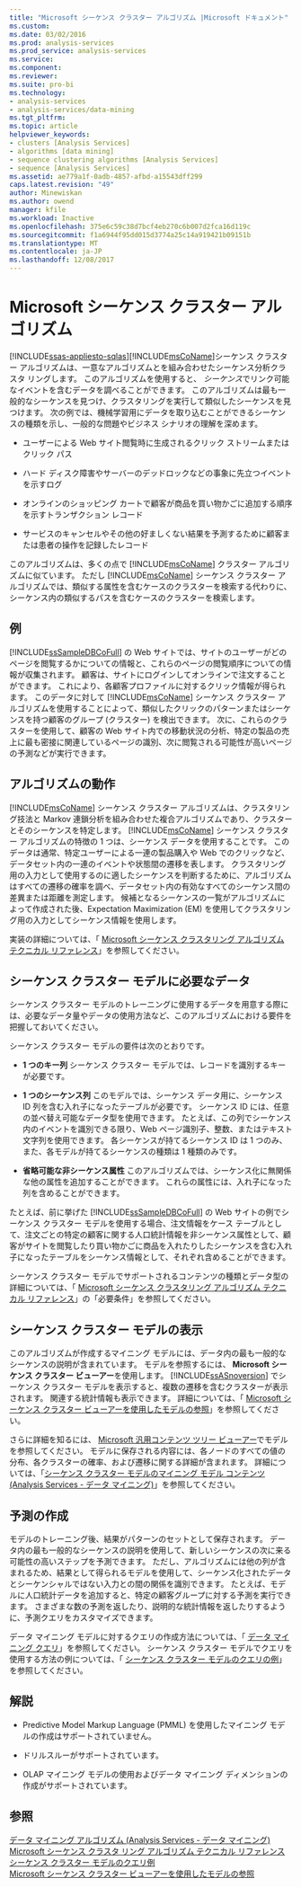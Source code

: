 ```yaml
---
title: "Microsoft シーケンス クラスター アルゴリズム |Microsoft ドキュメント"
ms.custom: 
ms.date: 03/02/2016
ms.prod: analysis-services
ms.prod_service: analysis-services
ms.service: 
ms.component: 
ms.reviewer: 
ms.suite: pro-bi
ms.technology:
- analysis-services
- analysis-services/data-mining
ms.tgt_pltfrm: 
ms.topic: article
helpviewer_keywords:
- clusters [Analysis Services]
- algorithms [data mining]
- sequence clustering algorithms [Analysis Services]
- sequence [Analysis Services]
ms.assetid: ae779a1f-0adb-4857-afbd-a15543dff299
caps.latest.revision: "49"
author: Minewiskan
ms.author: owend
manager: kfile
ms.workload: Inactive
ms.openlocfilehash: 375e6c59c38d7bcf4eb270c6b007d2fca16d119c
ms.sourcegitcommit: f1a6944f95dd015d3774a25c14a919421b09151b
ms.translationtype: MT
ms.contentlocale: ja-JP
ms.lasthandoff: 12/08/2017
---
```

# <a name="microsoft-sequence-clustering-algorithm"></a>Microsoft シーケンス クラスター アルゴリズム
[!INCLUDE[ssas-appliesto-sqlas](../../includes/ssas-appliesto-sqlas.md)][!INCLUDE[msCoName](../../includes/msconame-md.md)]シーケンス クラスター アルゴリズムは、一意なアルゴリズムとを組み合わせたシーケンス分析クラスタ リングします。 このアルゴリズムを使用すると、 *シーケンス*でリンク可能なイベントを含むデータを調べることができます。 このアルゴリズムは最も一般的なシーケンスを見つけ、クラスタリングを実行して類似したシーケンスを見つけます。 次の例では、機械学習用にデータを取り込むことができるシーケンスの種類を示し、一般的な問題やビジネス シナリオの理解を深めます。  
  
-   ユーザーによる Web サイト閲覧時に生成されるクリック ストリームまたはクリック パス  
  
-   ハード ディスク障害やサーバーのデッドロックなどの事象に先立つイベントを示すログ  
  
-   オンラインのショッピング カートで顧客が商品を買い物かごに追加する順序を示すトランザクション レコード  
  
-   サービスのキャンセルやその他の好ましくない結果を予測するために顧客または患者の操作を記録したレコード  
  
 このアルゴリズムは、多くの点で [!INCLUDE[msCoName](../../includes/msconame-md.md)] クラスター アルゴリズムに似ています。 ただし [!INCLUDE[msCoName](../../includes/msconame-md.md)] シーケンス クラスター アルゴリズムでは、類似する属性を含むケースのクラスターを検索する代わりに、シーケンス内の類似するパスを含むケースのクラスターを検索します。  
  
## <a name="example"></a>例  
 [!INCLUDE[ssSampleDBCoFull](../../includes/sssampledbcofull-md.md)] の Web サイトでは、サイトのユーザーがどのページを閲覧するかについての情報と、これらのページの閲覧順序についての情報が収集されます。 顧客は、サイトにログインしてオンラインで注文することができます。 これにより、各顧客プロファイルに対するクリック情報が得られます。 このデータに対して [!INCLUDE[msCoName](../../includes/msconame-md.md)] シーケンス クラスター アルゴリズムを使用することによって、類似したクリックのパターンまたはシーケンスを持つ顧客のグループ (クラスター) を検出できます。 次に、これらのクラスターを使用して、顧客の Web サイト内での移動状況の分析、特定の製品の売上に最も密接に関連しているページの識別、次に閲覧される可能性が高いページの予測などが実行できます。  
  
## <a name="how-the-algorithm-works"></a>アルゴリズムの動作  
 [!INCLUDE[msCoName](../../includes/msconame-md.md)] シーケンス クラスター アルゴリズムは、クラスタリング技法と Markov 連鎖分析を組み合わせた複合アルゴリズムであり、クラスターとそのシーケンスを特定します。  [!INCLUDE[msCoName](../../includes/msconame-md.md)] シーケンス クラスター アルゴリズムの特徴の 1 つは、シーケンス データを使用することです。 このデータは通常、特定ユーザーによる一連の製品購入や Web でのクリックなど、データセット内の一連のイベントや状態間の遷移を表します。 クラスタリング用の入力として使用するのに適したシーケンスを判断するために、アルゴリズムはすべての遷移の確率を調べ、データセット内の有効なすべてのシーケンス間の差異または距離を測定します。 候補となるシーケンスの一覧がアルゴリズムによって作成された後、Expectation Maximization (EM) を使用してクラスタリング用の入力としてシーケンス情報を使用します。  
  
 実装の詳細については、「 [Microsoft シーケンス クラスタリング アルゴリズム テクニカル リファレンス](../../analysis-services/data-mining/microsoft-sequence-clustering-algorithm-technical-reference.md)」を参照してください。  
  
## <a name="data-required-for-sequence-clustering-models"></a>シーケンス クラスター モデルに必要なデータ  
 シーケンス クラスター モデルのトレーニングに使用するデータを用意する際には、必要なデータ量やデータの使用方法など、このアルゴリズムにおける要件を把握しておいてください。  
  
 シーケンス クラスター モデルの要件は次のとおりです。  
  
-   **1 つのキー列** シーケンス クラスター モデルでは、レコードを識別するキーが必要です。  
  
-   **1 つのシーケンス列** このモデルでは、シーケンス データ用に、シーケンス ID 列を含む入れ子になったテーブルが必要です。 シーケンス ID には、任意の並べ替え可能なデータ型を使用できます。 たとえば、この列でシーケンス内のイベントを識別できる限り、Web ページ識別子、整数、またはテキスト文字列を使用できます。 各シーケンスが持てるシーケンス ID は 1 つのみ、また、各モデルが持てるシーケンスの種類は 1 種類のみです。  
  
-   **省略可能な非シーケンス属性** このアルゴリズムでは、シーケンス化に無関係な他の属性を追加することができます。 これらの属性には、入れ子になった列を含めることができます。  
  
 たとえば、前に挙げた [!INCLUDE[ssSampleDBCoFull](../../includes/sssampledbcofull-md.md)] の Web サイトの例でシーケンス クラスター モデルを使用する場合、注文情報をケース テーブルとして、注文ごとの特定の顧客に関する人口統計情報を非シーケンス属性として、顧客がサイトを閲覧したり買い物かごに商品を入れたりしたシーケンスを含む入れ子になったテーブルをシーケンス情報として、それぞれ含めることができます。  
  
 シーケンス クラスター モデルでサポートされるコンテンツの種類とデータ型の詳細については、「 [Microsoft シーケンス クラスタリング アルゴリズム テクニカル リファレンス](../../analysis-services/data-mining/microsoft-sequence-clustering-algorithm-technical-reference.md)」の「必要条件」を参照してください。  
  
## <a name="viewing-a-sequence-clustering-model"></a>シーケンス クラスター モデルの表示  
 このアルゴリズムが作成するマイニング モデルには、データ内の最も一般的なシーケンスの説明が含まれています。 モデルを参照するには、 **Microsoft シーケンス クラスター ビューアー**を使用します。 [!INCLUDE[ssASnoversion](../../includes/ssasnoversion-md.md)] でシーケンス クラスター モデルを表示すると、複数の遷移を含むクラスターが表示されます。 関連する統計情報も表示できます。 詳細については、「 [Microsoft シーケンス クラスター ビューアーを使用したモデルの参照](../../analysis-services/data-mining/browse-a-model-using-the-microsoft-sequence-cluster-viewer.md)」を参照してください。  
  
 さらに詳細を知るには、 [Microsoft 汎用コンテンツ ツリー ビューアー](../../analysis-services/data-mining/browse-a-model-using-the-microsoft-generic-content-tree-viewer.md)でモデルを参照してください。 モデルに保存される内容には、各ノードのすべての値の分布、各クラスターの確率、および遷移に関する詳細が含まれます。 詳細については、「[シーケンス クラスター モデルのマイニング モデル コンテンツ &#40;Analysis Services - データ マイニング&#41;](../../analysis-services/data-mining/mining-model-content-for-sequence-clustering-models.md)」を参照してください。  
  
## <a name="creating-predictions"></a>予測の作成  
 モデルのトレーニング後、結果がパターンのセットとして保存されます。 データ内の最も一般的なシーケンスの説明を使用して、新しいシーケンスの次に来る可能性の高いステップを予測できます。 ただし、アルゴリズムには他の列が含まれるため、結果として得られるモデルを使用して、シーケンス化されたデータとシーケンシャルではない入力との間の関係を識別できます。 たとえば、モデルに人口統計データを追加すると、特定の顧客グループに対する予測を実行できます。 さまざまな数の予測を返したり、説明的な統計情報を返したりするように、予測クエリをカスタマイズできます。  
  
 データ マイニング モデルに対するクエリの作成方法については、「 [データ マイニング クエリ](../../analysis-services/data-mining/data-mining-queries.md)」を参照してください。 シーケンス クラスター モデルでクエリを使用する方法の例については、「 [シーケンス クラスター モデルのクエリの例](../../analysis-services/data-mining/sequence-clustering-model-query-examples.md)」を参照してください。  
  
## <a name="remarks"></a>解説  
  
-   Predictive Model Markup Language (PMML) を使用したマイニング モデルの作成はサポートされていません。  
  
-   ドリルスルーがサポートされています。  
  
-   OLAP マイニング モデルの使用およびデータ マイニング ディメンションの作成がサポートされています。  
  
## <a name="see-also"></a>参照  
 [データ マイニング アルゴリズム &#40;Analysis Services - データ マイニング&#41;](../../analysis-services/data-mining/data-mining-algorithms-analysis-services-data-mining.md)   
 [Microsoft シーケンス クラスタ リング アルゴリズム テクニカル リファレンス](../../analysis-services/data-mining/microsoft-sequence-clustering-algorithm-technical-reference.md)   
 [シーケンス クラスター モデルのクエリ例](../../analysis-services/data-mining/sequence-clustering-model-query-examples.md)   
 [Microsoft シーケンス クラスター ビューアーを使用したモデルの参照](../../analysis-services/data-mining/browse-a-model-using-the-microsoft-sequence-cluster-viewer.md)  
  
  

